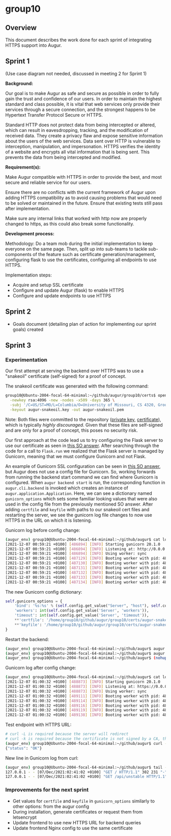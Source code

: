 # group10

## Overview

This document describes the work done for each sprint of integrating HTTPS support into Augur.

## Sprint 1

(Use case diagram not needed, discussed in meeting 2 for Sprint 1)

**Background:**

Our goal is to make Augur as safe and secure as possible in order to fully gain the trust and confidence of our users.
In order to maintain the highest standard and class possible, it is vital that web services only provide their services through a secure connection, and the strongest happens to be Hypertext Transfer Protocol Secure or HTTPS.

Standard HTTP does not protect data from being intercepted or altered, which can result in eavesdropping, tracking, and the modification of received data.
They create a privacy flaw and expose sensitive information about the users of the web services.
Data sent over HTTP is vulnerable to interception, manipulation, and impersonation.
HTTPS verifies the identity of a website and encrypts all vital information that is being sent.
This prevents the data from being intercepted and modified.

**Requirement(s):**

Make Augur compatible with HTTPS in order to provide the best, and most secure and reliable service for our users.

Ensure there are no conflicts with the current framework of Augur upon adding HTTPS compatibility as to avoid causing problems that would need to be solved or maintained in the future.
Ensure that existing tests still pass after implementation.

Make sure any internal links that worked with http now are properly changed to https, as this could also break some functionality.

**Development process:**

Methodology:
Do a team mob during the initial implementation to keep everyone on the same page.
Then, split up into sub-teams to tackle sub-components of the feature such as certificate generation/management, configuring flask to use the certificates, configuring all endpoints to use HTTPS.

Implementation steps:
- Acquire and setup SSL certificate
- Configure and update Augur (flask) to enable HTTPS
- Configure and update endpoints to use HTTPS

## Sprint 2

- Goals document (detailing plan of action for implementing our sprint goals) created

## Sprint 3

### Experimentation

Our first attempt at serving the backend over HTTPS was to use a "snakeoil" certificate (self-signed) for a proof of concept.

The snakeoil certificate was generated with the following command:

```bash
group10@Ubuntu-2004-focal-64-minimal:~/github/augur/group10/certs$ openssl req \
  -newkey rsa:4096 -new -nodes -x509 -days 365 \
  -subj '/C=US/ST=MO/L=Columbia/O=University of Missouri, CS 4320, Group 10/CN=team10.guillotine.io' \
  -keyout augur-snakeoil.key -out augur-snakeoil.pem
```

Note: Both files were committed to the repository ([private key](./certs/augur-snakeoil.key), [certificate](./certs/augur-snakeoil.pem)), which is typically *highly discouraged*. Given that these files are self-signed and are only for a proof of concept, this poses no security risk.

Our first approach at the code lead us to try configuring the Flask server to use our certificate as seen in [this SO answer](https://stackoverflow.com/a/65152383/5673922). After searching through the code for a call to `Flask.run` we realized that the Flask server is managed by Gunicorn, meaning that we must configure Gunicorn and not Flask.

An example of Gunicorn SSL configuration can be seen in [this SO answer](https://stackoverflow.com/a/67129353/5673922), but Augur does not use a config file for Gunicorn. So, working forwards from running the backend start command we can find where Gunicorn is configured. When `augur backend start` is run, the corresponding function in `augur.cli.backend` is invoked which creates an instance of `augur.application.Application`. Here, we can see a dictionary named `gunicorn_options` which sets some familiar looking values that were also used in the config file from the previously mentioned SO answer. After adding `certfile` and `keyfile` with paths to our snakeoil cert files and restarting the server, we see the gunicorn log file changes to now use HTTPS in the URL on which it is listening.

Gunicorn log before config change:

```bash
(augur_env) group10@Ubuntu-2004-focal-64-minimal:~/github/augur$ cat logs/gunicorn.log
[2021-12-07 00:59:21 +0100] [486894] [INFO] Starting gunicorn 20.1.0
[2021-12-07 00:59:21 +0100] [486894] [INFO] Listening at: http://0.0.0.0:5099 (486894)  # Note the HTTP URL here
[2021-12-07 00:59:21 +0100] [486894] [INFO] Using worker: sync
[2021-12-07 00:59:21 +0100] [487129] [INFO] Booting worker with pid: 487129
[2021-12-07 00:59:21 +0100] [487130] [INFO] Booting worker with pid: 487130
[2021-12-07 00:59:21 +0100] [487131] [INFO] Booting worker with pid: 487131
[2021-12-07 00:59:21 +0100] [487132] [INFO] Booting worker with pid: 487132
[2021-12-07 00:59:21 +0100] [487133] [INFO] Booting worker with pid: 487133
[2021-12-07 00:59:21 +0100] [487134] [INFO] Booting worker with pid: 487134
```

The new Gunicorn config dictionary:

```python
self.gunicorn_options = {
    'bind': '%s:%s' % (self.config.get_value("Server", "host"), self.config.get_value("Server", "port")),
    'workers': int(self.config.get_value('Server', 'workers')),
    'timeout': int(self.config.get_value('Server', 'timeout')),
    **'certfile': '/home/group10/github/augur/group10/certs/augur-snakeoil.pem',**
    **'keyfile': '/home/group10/github/augur/group10/certs/augur-snakeoil.key'**
}
```

Restart the backend:

```bash
(augur_env) group10@Ubuntu-2004-focal-64-minimal:~/github/augur$ augur backend stop
(augur_env) group10@Ubuntu-2004-focal-64-minimal:~/github/augur$ augur backend kill
(augur_env) group10@Ubuntu-2004-focal-64-minimal:~/github/augur$ (nohup augur backend start >logs/test.out 2>logs/test.err &)
```

Gunicorn log after config change:

```bash
(augur_env) group10@Ubuntu-2004-focal-64-minimal:~/github/augur$ cat logs/gunicorn.log
[2021-12-07 01:00:32 +0100] [488873] [INFO] Starting gunicorn 20.1.0
[2021-12-07 01:00:32 +0100] [488873] [INFO] Listening at: https://0.0.0.0:5099 (488873)  # Note the HTTPS URL here
[2021-12-07 01:00:32 +0100] [488873] [INFO] Using worker: sync
[2021-12-07 01:00:32 +0100] [489111] [INFO] Booting worker with pid: 489111
[2021-12-07 01:00:32 +0100] [489114] [INFO] Booting worker with pid: 489114
[2021-12-07 01:00:32 +0100] [489116] [INFO] Booting worker with pid: 489116
[2021-12-07 01:00:32 +0100] [489119] [INFO] Booting worker with pid: 489119
[2021-12-07 01:00:32 +0100] [489138] [INFO] Booting worker with pid: 489138
```

Test endpoint with HTTPS URL:

```bash
# curl -L is required because the server will redirect
# curl -k is required because the certificate is not signed by a CA, this allows insecure connections
(augur_env) group10@Ubuntu-2004-focal-64-minimal:~/github/augur$ curl -ksSL https://localhost:5099/
{"status": "OK"}
```

New line in Gunicorn log from curl:

```bash
(augur_env) group10@Ubuntu-2004-focal-64-minimal:~/github/augur$ tail -2 logs/gunicorn.log
127.0.0.1 - - [07/Dec/2021:02:41:02 +0100] "GET / HTTP/1.1" 302 231 "-" "curl/7.68.0"
127.0.0.1 - - [07/Dec/2021:02:41:02 +0100] "GET /api/unstable HTTP/1.1" 200 16 "-" "curl/7.68.0"
```

### Improvements for the next sprint

- Get values for `certfile` and `keyfile` in `gunicorn_options` similarly to other options: from the augur config
- During installation, generate certificates or request them from letsencrypt
- Update frontend to use new HTTPS URL for backend queries
- Update frontend Nginx config to use the same certificate
